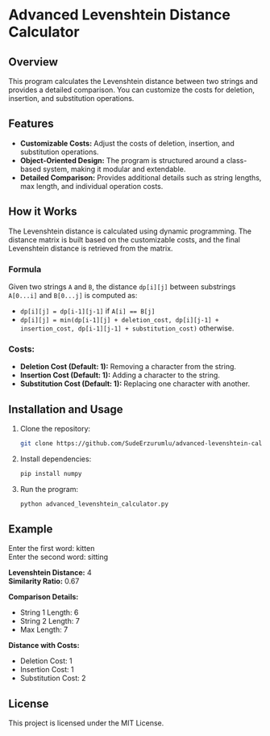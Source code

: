 # Advanced Levenshtein Distance Calculator

## Overview

This program calculates the Levenshtein distance between two strings and provides a detailed comparison. You can customize the costs for deletion, insertion, and substitution operations.

## Features

- **Customizable Costs:** Adjust the costs of deletion, insertion, and substitution operations.
- **Object-Oriented Design:** The program is structured around a class-based system, making it modular and extendable.
- **Detailed Comparison:** Provides additional details such as string lengths, max length, and individual operation costs.

## How it Works

The Levenshtein distance is calculated using dynamic programming. The distance matrix is built based on the customizable costs, and the final Levenshtein distance is retrieved from the matrix.

### Formula

Given two strings `A` and `B`, the distance `dp[i][j]` between substrings `A[0...i]` and `B[0...j]` is computed as:

- `dp[i][j] = dp[i-1][j-1]` if `A[i] == B[j]`
- `dp[i][j] = min(dp[i-1][j] + deletion_cost, dp[i][j-1] + insertion_cost, dp[i-1][j-1] + substitution_cost)` otherwise.

### Costs:
- **Deletion Cost (Default: 1):** Removing a character from the string.
- **Insertion Cost (Default: 1):** Adding a character to the string.
- **Substitution Cost (Default: 1):** Replacing one character with another.

## Installation and Usage

1. Clone the repository:
    ```bash
    git clone https://github.com/SudeErzurumlu/advanced-levenshtein-calculator.git
    ```

2. Install dependencies:
    ```bash
    pip install numpy
    ```

3. Run the program:
    ```bash
    python advanced_levenshtein_calculator.py
    ```

## Example

Enter the first word: kitten  
Enter the second word: sitting  

**Levenshtein Distance:** 4  
**Similarity Ratio:** 0.67  

**Comparison Details:**  
  - String 1 Length: 6  
  - String 2 Length: 7  
  - Max Length: 7  

**Distance with Costs:**  
  - Deletion Cost: 1  
  - Insertion Cost: 1  
  - Substitution Cost: 2  


## License

This project is licensed under the MIT License.



